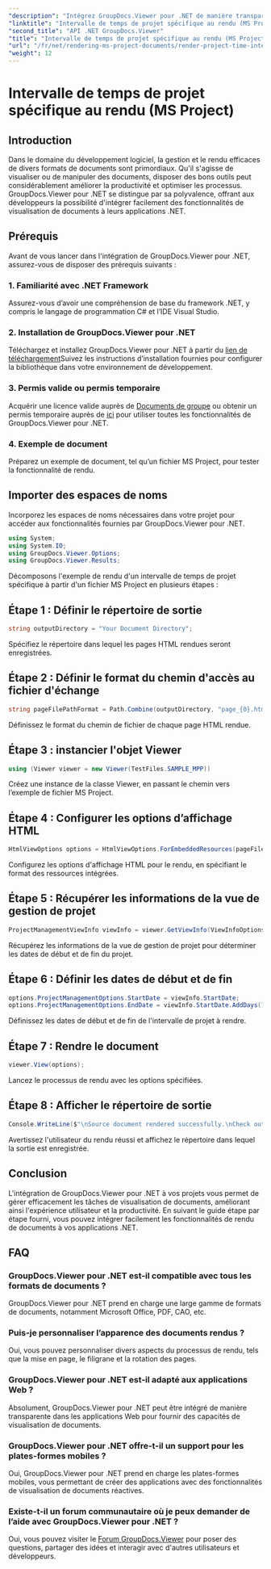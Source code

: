 ```yaml
---
"description": "Intégrez GroupDocs.Viewer pour .NET de manière transparente à vos applications pour une visualisation efficace de vos documents. Améliorez votre productivité grâce à des fonctionnalités de rendu polyvalentes."
"linktitle": "Intervalle de temps de projet spécifique au rendu (MS Project)"
"second_title": "API .NET GroupDocs.Viewer"
"title": "Intervalle de temps de projet spécifique au rendu (MS Project)"
"url": "/fr/net/rendering-ms-project-documents/render-project-time-interval-ms-project/"
"weight": 12
---
```


# Intervalle de temps de projet spécifique au rendu (MS Project)

## Introduction
Dans le domaine du développement logiciel, la gestion et le rendu efficaces de divers formats de documents sont primordiaux. Qu'il s'agisse de visualiser ou de manipuler des documents, disposer des bons outils peut considérablement améliorer la productivité et optimiser les processus. GroupDocs.Viewer pour .NET se distingue par sa polyvalence, offrant aux développeurs la possibilité d'intégrer facilement des fonctionnalités de visualisation de documents à leurs applications .NET.
## Prérequis
Avant de vous lancer dans l'intégration de GroupDocs.Viewer pour .NET, assurez-vous de disposer des prérequis suivants :
### 1. Familiarité avec .NET Framework
Assurez-vous d’avoir une compréhension de base du framework .NET, y compris le langage de programmation C# et l’IDE Visual Studio.
### 2. Installation de GroupDocs.Viewer pour .NET
Téléchargez et installez GroupDocs.Viewer pour .NET à partir du [lien de téléchargement](https://releases.groupdocs.com/viewer/net/)Suivez les instructions d’installation fournies pour configurer la bibliothèque dans votre environnement de développement.
### 3. Permis valide ou permis temporaire
Acquérir une licence valide auprès de [Documents de groupe](https://purchase.groupdocs.com/buy) ou obtenir un permis temporaire auprès de [ici](https://purchase.groupdocs.com/temporary-license/) pour utiliser toutes les fonctionnalités de GroupDocs.Viewer pour .NET.
### 4. Exemple de document
Préparez un exemple de document, tel qu’un fichier MS Project, pour tester la fonctionnalité de rendu.

## Importer des espaces de noms
Incorporez les espaces de noms nécessaires dans votre projet pour accéder aux fonctionnalités fournies par GroupDocs.Viewer pour .NET.

```csharp
using System;
using System.IO;
using GroupDocs.Viewer.Options;
using GroupDocs.Viewer.Results;
```

Décomposons l'exemple de rendu d'un intervalle de temps de projet spécifique à partir d'un fichier MS Project en plusieurs étapes :
## Étape 1 : Définir le répertoire de sortie
```csharp
string outputDirectory = "Your Document Directory";
```
Spécifiez le répertoire dans lequel les pages HTML rendues seront enregistrées.
## Étape 2 : Définir le format du chemin d'accès au fichier d'échange
```csharp
string pageFilePathFormat = Path.Combine(outputDirectory, "page_{0}.html");
```
Définissez le format du chemin de fichier de chaque page HTML rendue.
## Étape 3 : instancier l'objet Viewer
```csharp
using (Viewer viewer = new Viewer(TestFiles.SAMPLE_MPP))
```
Créez une instance de la classe Viewer, en passant le chemin vers l’exemple de fichier MS Project.
## Étape 4 : Configurer les options d’affichage HTML
```csharp
HtmlViewOptions options = HtmlViewOptions.ForEmbeddedResources(pageFilePathFormat);
```
Configurez les options d'affichage HTML pour le rendu, en spécifiant le format des ressources intégrées.
## Étape 5 : Récupérer les informations de la vue de gestion de projet
```csharp
ProjectManagementViewInfo viewInfo = viewer.GetViewInfo(ViewInfoOptions.FromHtmlViewOptions(options)) as ProjectManagementViewInfo;
```
Récupérez les informations de la vue de gestion de projet pour déterminer les dates de début et de fin du projet.
## Étape 6 : Définir les dates de début et de fin
```csharp
options.ProjectManagementOptions.StartDate = viewInfo.StartDate;
options.ProjectManagementOptions.EndDate = viewInfo.StartDate.AddDays(7);
```
Définissez les dates de début et de fin de l'intervalle de projet à rendre.
## Étape 7 : Rendre le document
```csharp
viewer.View(options);
```
Lancez le processus de rendu avec les options spécifiées.
## Étape 8 : Afficher le répertoire de sortie
```csharp
Console.WriteLine($"\nSource document rendered successfully.\nCheck output in {outputDirectory}.");
```
Avertissez l'utilisateur du rendu réussi et affichez le répertoire dans lequel la sortie est enregistrée.

## Conclusion
L'intégration de GroupDocs.Viewer pour .NET à vos projets vous permet de gérer efficacement les tâches de visualisation de documents, améliorant ainsi l'expérience utilisateur et la productivité. En suivant le guide étape par étape fourni, vous pouvez intégrer facilement les fonctionnalités de rendu de documents à vos applications .NET.
## FAQ
### GroupDocs.Viewer pour .NET est-il compatible avec tous les formats de documents ?
GroupDocs.Viewer pour .NET prend en charge une large gamme de formats de documents, notamment Microsoft Office, PDF, CAO, etc.
### Puis-je personnaliser l’apparence des documents rendus ?
Oui, vous pouvez personnaliser divers aspects du processus de rendu, tels que la mise en page, le filigrane et la rotation des pages.
### GroupDocs.Viewer pour .NET est-il adapté aux applications Web ?
Absolument, GroupDocs.Viewer pour .NET peut être intégré de manière transparente dans les applications Web pour fournir des capacités de visualisation de documents.
### GroupDocs.Viewer pour .NET offre-t-il un support pour les plates-formes mobiles ?
Oui, GroupDocs.Viewer pour .NET prend en charge les plates-formes mobiles, vous permettant de créer des applications avec des fonctionnalités de visualisation de documents réactives.
### Existe-t-il un forum communautaire où je peux demander de l’aide avec GroupDocs.Viewer pour .NET ?
Oui, vous pouvez visiter le [Forum GroupDocs.Viewer](https://forum.groupdocs.com/c/viewer/9) pour poser des questions, partager des idées et interagir avec d'autres utilisateurs et développeurs.